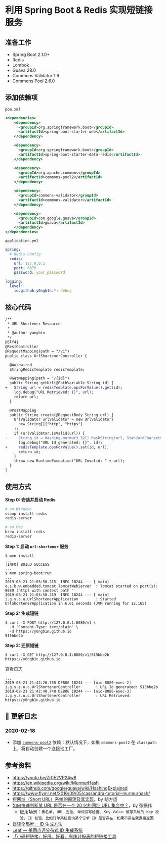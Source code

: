 # 利用 Spring Boot & Redis 实现短链接服务

## 准备工作

+ Spring Boot 2.1.0+
+ Redis
+ Lombok
+ Guava 28.0
+ Commons Validator 1.6
+ Commons Pool 2.6.0

## 添加依赖项

`pom.xml`
```xml
<dependencies>
    <dependency>
      <groupId>org.springframework.boot</groupId>
      <artifactId>spring-boot-starter-web</artifactId>
    </dependency>

    <dependency>
      <groupId>org.springframework.boot</groupId>
      <artifactId>spring-boot-starter-data-redis</artifactId>
    </dependency>

    <dependency>
      <groupId>org.apache.commons</groupId>
      <artifactId>commons-pool2</artifactId>
    </dependency>

    <dependency>
      <groupId>commons-validator</groupId>
      <artifactId>commons-validator</artifactId>
    </dependency>

    <dependency>
      <groupId>com.google.guava</groupId>
      <artifactId>guava</artifactId>
    </dependency>
</dependencies>
```

`application.yml`
```yaml
spring:
  # Redis Config
  redis:
    url: 127.0.0.1
    port: 6379
    password: your_password

logging:
  level:
    io.github.y0ngb1n.*: debug
```

## 核心代码

```diff
/**
 * URL Shortener Resource
 *
 * @author yangbin
 */
@Slf4j
@RestController
@RequestMapping(path = "/v1")
public class UrlShortenerController {

  @Autowired
  StringRedisTemplate redisTemplate;

  @GetMapping(path = "/{id}")
  public String getUrl(@PathVariable String id) {
+   String url = redisTemplate.opsForValue().get(id);
    log.debug("URL Retrieved: {}", url);
    return url;
  }

  @PostMapping
  public String create(@RequestBody String url) {
    UrlValidator urlValidator = new UrlValidator(
      new String[]{"http", "https"}
    );
    if (urlValidator.isValid(url)) {
-     String id = Hashing.murmur3_32().hashString(url, StandardCharsets.UTF_8).toString();
      log.debug("URL Id generated: {}", id);
+     redisTemplate.opsForValue().set(id, url);
      return id;
    }
    throw new RuntimeException("URL Invalid: " + url);
  }
}
```

## 使用方式

**Step 0: 安装并启动 Redis**

```bash
# on Windows
scoop install redis
redis-server

# on Mac
brew install redis
redis-server
```

**Step 1: 启动 `url-shortener` 服务**

```console
$ mvn install
...
[INFO] BUILD SUCCESS
...
$ mvn spring-boot:run
...
2019-08-21 21:03:50.215  INFO 10244 --- [ main] o.s.b.w.embedded.tomcat.TomcatWebServer  : Tomcat started on port(s): 8080 (http) with context path ''
2019-08-21 21:03:50.219  INFO 10244 --- [ main] i.g.y.s.u.UrlShortenerApplication        : Started UrlShortenerApplication in 6.01 seconds (JVM running for 12.165)
```

**Step 2: 生成短链**

```console
$ curl -X POST http://127.0.0.1:8080/v1 \
  -H 'Content-Type: text/plain' \
  -d https://y0ngb1n.github.io
515bbe2b
```

**Step 3: 还原短链**

```console
$ curl -X GET http://127.0.0.1:8080/v1/515bbe2b
https://y0ngb1n.github.io
```

查看日志

```console
...
2019-08-21 21:42:26.788 DEBUG 10244 --- [nio-8080-exec-2] i.g.y.s.u.c.UrlShortenerController       : URL Id generated: 515bbe2b
2019-08-21 21:42:40.748 DEBUG 10244 --- [nio-8080-exec-3] i.g.y.s.u.c.UrlShortenerController       : URL Retrieved: https://y0ngb1n.github.io
```

## 🚀 更新日志

### 2020-02-18

- 添加 [`commons-pool2`](https://github.com/apache/commons-pool) 依赖：默认情况下，如果 `commons-pool2` 在 `classpath` 上，将自动创建一个连接池工厂。

## 参考资料

+ https://youtu.be/Zr0E2VP24w8
+ https://en.wikipedia.org/wiki/MurmurHash
+ https://github.com/google/guava/wiki/HashingExplained
+ https://www.flyml.net/2016/09/05/cassandra-tutorial-murmurhash/
+ [短网址（Short URL）系统的原理及其实现](https://hufangyun.com/2017/short-url/)，by 胡方运
+ [如何快速判断某 URL 是否在一个 20 亿的网址 URL 集合中？](https://zhangzw.com/20190521.html)，by 张振伟
  - 应用场景：`黑名单`、`URL 去重`、`单词拼写检查`、`Key-Value 缓存系统的 Key 校验`、`ID 校验，比如订单系统查询某个订单 ID 是否存在，如果不存在就直接返回`
+ [谈谈全局唯一 ID 生成方法](https://yuerblog.cc/2017/06/06/unique-id-generator/)
+ [Leaf — 美团点评分布式 ID 生成系统](https://tech.meituan.com/2017/04/21/mt-leaf.html)
+ [「小码短链接」好用、好看、有统计报表的短链接工具](https://sspai.com/post/57627)
